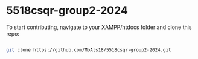 # 5518csqr-group2-2024

To start contributing, navigate to your XAMPP/htdocs folder and clone this repo:

```bash

git clone https://github.com/MoAls18/5518csqr-group2-2024.git

```

